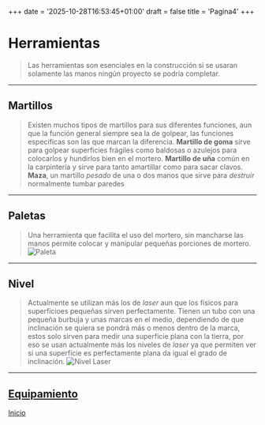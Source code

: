 +++
date = '2025-10-28T16:53:45+01:00'
draft = false
title = 'Pagina4'
+++
# Herramientas
> Las herramientas son esenciales en la construcción si se usaran solamente las manos ningún proyecto se podría completar.
---
## Martillos
> Existen muchos tipos de martillos para sus diferentes funciones, aun que la función general siempre sea la de golpear, las funciones especificas son las que marcan la diferencia. **Martillo de goma** sirve para golpear superficies frágiles como baldosas o azulejos para colocarlos y hundirlos bien en el mortero. **Martillo de uña** común en la carpintería y sirve para tanto amartillar como para sacar clavos. **Maza**, un martillo *pesado* de una o dos manos que sirve para *destruir* normalmente tumbar paredes
---
## Paletas
> Una herramienta que facilita el uso del mortero, sin mancharse las manos permite colocar y manipular pequeñas porciones de mortero.
![Paleta](/images/Paleta.jpg)
---
## Nivel
> Actualmente se utilizan más los de *laser* aun que los físicos para superficioes pequeñas sirven perfectamente. Tienen un tubo con una pequeña burbuja y unas marcas en el medio, dependiendo de que inclinación se quiera se pondrá más o menos dentro de la marca, estos solo sirven para medir una superficie plana con la tierra, por eso se usan actualmente más los niveles de *laser* ya que permiten ver si una superficie es perfectamente plana da igual el grado de inclinación.
![Nivel Laser](/images/Nivel.jpg)
---
[Equipamiento](/EquipamientoyHerramientas/pagina3)
---
[Inicio](/)
